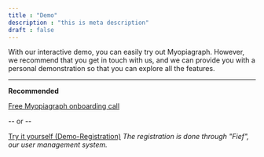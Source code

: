 ```yaml
---
title : "Demo"
description : "this is meta description"
draft : false
---
```


With our interactive demo, you can easily try out Myopiagraph. However, we recommend that you get in touch with us, and we can provide you with a personal demonstration so that you can explore all the features.

---

**Recommended**

[Free Myopiagraph onboarding call](/de/contact)

-- or -- 

[Try it yourself (Demo-Registration)](https://demo.myopiagraph.com/)
*The registration is done through "Fief", our user management system.*
